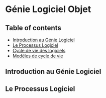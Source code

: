 # Génie Logiciel Objet

## Table of contents

- [Introduction au Génie Logiciel](#introduction-au-génie-logiciel)
- [Le Processus Logiciel]()
- [Cycle de vie des logiciels]()
- [Modèles de cycle de vie]()

## Introduction au Génie Logiciel

[comment]: <> (TODO: Definition + historique)

## Le Processus Logiciel

